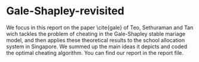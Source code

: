 # Gale-Shapley-revisited

We focus in this report on the paper \cite{gale} of Teo, Sethuraman and Tan wich tackles the problem of cheating in the Gale-Shapley stable mariage model, and then applies these theoretical results to the school allocation system in Singapore. We summed up the main ideas it depicts and coded the optimal cheating algorithm. You can find our report in the report file.

